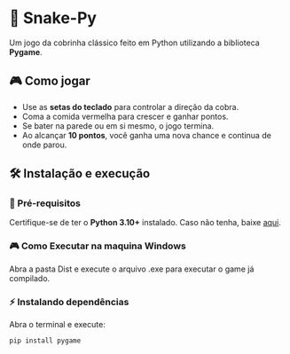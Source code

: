 # 🐍 Snake-Py
Um jogo da cobrinha clássico feito em Python utilizando a biblioteca **Pygame**.

## 🎮 Como jogar
- Use as **setas do teclado** para controlar a direção da cobra.
- Coma a comida vermelha para crescer e ganhar pontos.
- Se bater na parede ou em si mesmo, o jogo termina.
- Ao alcançar **10 pontos**, você ganha uma nova chance e continua de onde parou.

## 🛠️ Instalação e execução

### 📌 Pré-requisitos
Certifique-se de ter o **Python 3.10+** instalado. Caso não tenha, baixe [aqui](https://www.python.org/downloads/).

### 🎮 Como Executar na maquina Windows
Abra a pasta Dist e execute o arquivo .exe para executar o game já compilado.

### ⚡ Instalando dependências
Abra o terminal e execute:

```sh
pip install pygame
